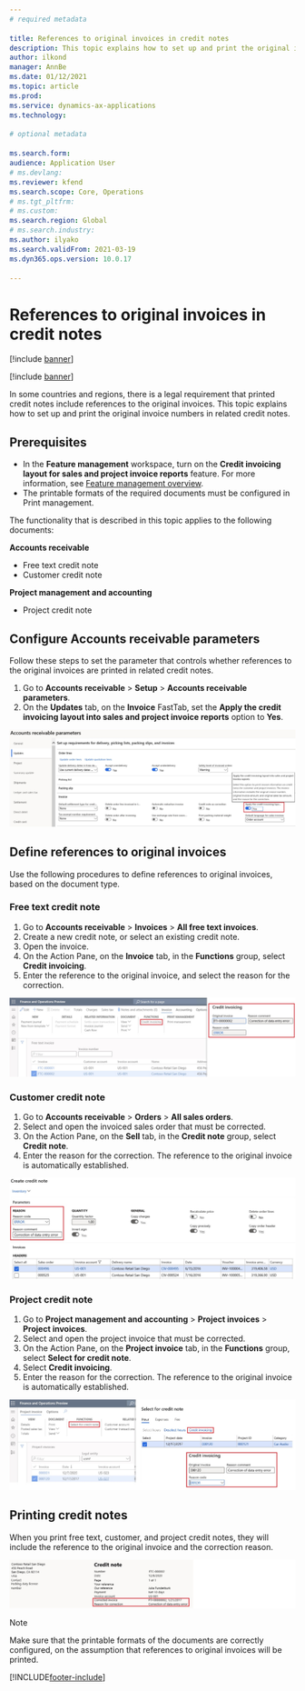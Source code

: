 ```yaml
---
# required metadata

title: References to original invoices in credit notes
description: This topic explains how to set up and print the original invoice numbers in related credit notes.
author: ilkond
manager: AnnBe
ms.date: 01/12/2021
ms.topic: article
ms.prod: 
ms.service: dynamics-ax-applications
ms.technology: 

# optional metadata

ms.search.form: 
audience: Application User
# ms.devlang: 
ms.reviewer: kfend
ms.search.scope: Core, Operations
# ms.tgt_pltfrm: 
# ms.custom: 
ms.search.region: Global
# ms.search.industry: 
ms.author: ilyako
ms.search.validFrom: 2021-03-19
ms.dyn365.ops.version: 10.0.17

---
```


# References to original invoices in credit notes

[!include [banner](../includes/banner.md)]

[!include [banner](../includes/preview-banner.md)]

In some countries and regions, there is a legal requirement that printed credit notes include references to the original invoices. This topic explains how to set up and print the original invoice numbers in related credit notes.

## Prerequisites

- In the **Feature management** workspace, turn on the **Credit invoicing layout for sales and project invoice reports** feature. For more information, see [Feature management overview](../../fin-and-ops/get-started/feature-management/feature-management-overview.md).
- The printable formats of the required documents must be configured in Print management.

The functionality that is described in this topic applies to the following documents:

**Accounts receivable**

- Free text credit note
- Customer credit note

**Project management and accounting**

- Project credit note

## Configure Accounts receivable parameters

Follow these steps to set the parameter that controls whether references to the original invoices are printed in related credit notes.

1. Go to **Accounts receivable** \> **Setup** \> **Accounts receivable parameters**.
2. On the **Updates** tab, on the **Invoice** FastTab, set the **Apply the credit invoicing layout into sales and project invoice reports** option to **Yes**.

![Configuring Accounts receivable parameters](media/original-invoice-number-in-credit-note.jpg)

## Define references to original invoices

Use the following procedures to define references to original invoices, based on the document type.

### Free text credit note

1. Go to **Accounts receivable** \> **Invoices** \> **All free text invoices**.
2. Create a new credit note, or select an existing credit note.
3. Open the invoice.
4. On the Action Pane, on the **Invoice** tab, in the **Functions** group, select **Credit invoicing**.
5. Enter the reference to the original invoice, and select the reason for the correction.

![Defining the reference for a free text invoice](media/reference-original-invoice-FTI.jpg)

### Customer credit note

1. Go to **Accounts receivable** \> **Orders** \> **All sales orders**.
2. Select and open the invoiced sales order that must be corrected.
3. On the Action Pane, on the **Sell** tab, in the **Credit note** group, select **Credit note**.
4. Enter the reason for the correction. The reference to the original invoice is automatically established.

![Defining the reference for a sales order](media/reference-original-invoice-SO.jpg)

### Project credit note

1. Go to **Project management and accounting** \> **Project invoices** \> **Project invoices**.
2. Select and open the project invoice that must be corrected.
3. On the Action Pane, on the **Project invoice** tab, in the **Functions** group, select **Select for credit note**.
4. Select **Credit invoicing**.
5. Enter the reason for the correction. The reference to the original invoice is automatically established.

![Defining the reference for a project invoice](media/reference-original-invoice-project.jpg)

## Printing credit notes

When you print free text, customer, and project credit notes, they will include the reference to the original invoice and the correction reason.

![Printed credit note](media/credit-note-FTI.jpg)

> [!NOTE]
> Make sure that the printable formats of the documents are correctly configured, on the assumption that references to original invoices will be printed.


[!INCLUDE[footer-include](../../includes/footer-banner.md)]